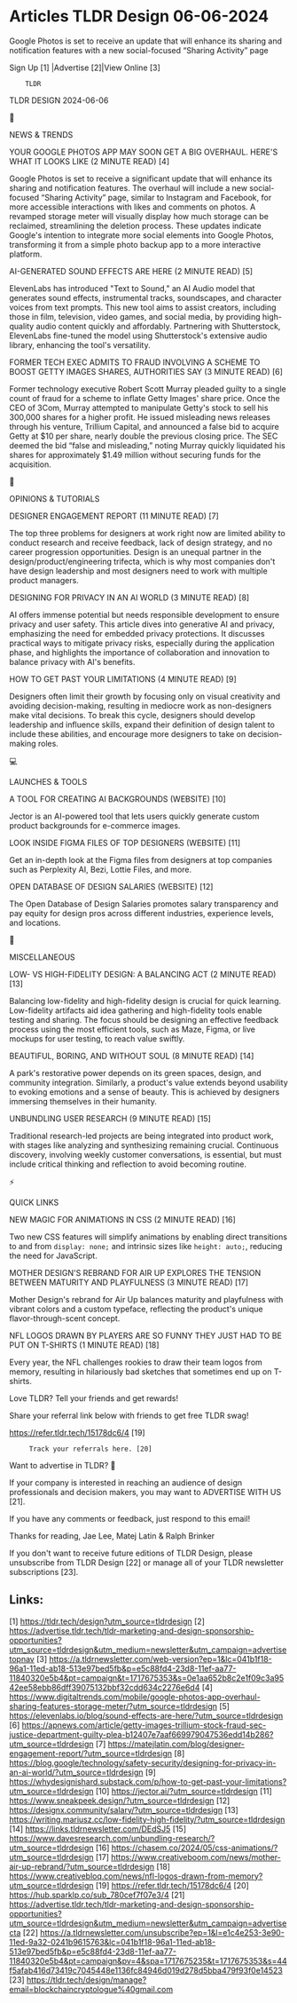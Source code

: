 # Articles TLDR Design 06-06-2024

Google Photos is set to receive an update that will enhance its
sharing and notification features with a new social-focused “Sharing
Activity” page  

 Sign Up [1] |Advertise [2]|View Online [3] 

		TLDR 

TLDR DESIGN 2024-06-06

📱 

NEWS & TRENDS

 YOUR GOOGLE PHOTOS APP MAY SOON GET A BIG OVERHAUL. HERE'S WHAT IT
LOOKS LIKE (2 MINUTE READ) [4] 

 Google Photos is set to receive a significant update that will
enhance its sharing and notification features. The overhaul will
include a new social-focused “Sharing Activity” page, similar to
Instagram and Facebook, for more accessible interactions with likes
and comments on photos. A revamped storage meter will visually display
how much storage can be reclaimed, streamlining the deletion process.
These updates indicate Google's intention to integrate more social
elements into Google Photos, transforming it from a simple photo
backup app to a more interactive platform. 

 AI-GENERATED SOUND EFFECTS ARE HERE (2 MINUTE READ) [5] 

 ElevenLabs has introduced "Text to Sound," an AI Audio model that
generates sound effects, instrumental tracks, soundscapes, and
character voices from text prompts. This new tool aims to assist
creators, including those in film, television, video games, and social
media, by providing high-quality audio content quickly and affordably.
Partnering with Shutterstock, ElevenLabs fine-tuned the model using
Shutterstock's extensive audio library, enhancing the tool's
versatility. 

 FORMER TECH EXEC ADMITS TO FRAUD INVOLVING A SCHEME TO BOOST GETTY
IMAGES SHARES, AUTHORITIES SAY (3 MINUTE READ) [6] 

 Former technology executive Robert Scott Murray pleaded guilty to a
single count of fraud for a scheme to inflate Getty Images' share
price. Once the CEO of 3Com, Murray attempted to manipulate Getty's
stock to sell his 300,000 shares for a higher profit. He issued
misleading news releases through his venture, Trillium Capital, and
announced a false bid to acquire Getty at $10 per share, nearly double
the previous closing price. The SEC deemed the bid “false and
misleading,” noting Murray quickly liquidated his shares for
approximately $1.49 million without securing funds for the
acquisition. 

🚀 

OPINIONS & TUTORIALS

 DESIGNER ENGAGEMENT REPORT (11 MINUTE READ) [7] 

 The top three problems for designers at work right now are limited
ability to conduct research and receive feedback, lack of design
strategy, and no career progression opportunities. Design is an
unequal partner in the design/product/engineering trifecta, which is
why most companies don't have design leadership and most designers
need to work with multiple product managers. 

 DESIGNING FOR PRIVACY IN AN AI WORLD (3 MINUTE READ) [8] 

 AI offers immense potential but needs responsible development to
ensure privacy and user safety. This article dives into generative AI
and privacy, emphasizing the need for embedded privacy protections. It
discusses practical ways to mitigate privacy risks, especially during
the application phase, and highlights the importance of collaboration
and innovation to balance privacy with AI's benefits. 

 HOW TO GET PAST YOUR LIMITATIONS (4 MINUTE READ) [9] 

 Designers often limit their growth by focusing only on visual
creativity and avoiding decision-making, resulting in mediocre work as
non-designers make vital decisions. To break this cycle, designers
should develop leadership and influence skills, expand their
definition of design talent to include these abilities, and encourage
more designers to take on decision-making roles. 

💻 

LAUNCHES & TOOLS

 A TOOL FOR CREATING AI BACKGROUNDS (WEBSITE) [10] 

 Jector is an AI-powered tool that lets users quickly generate custom
product backgrounds for e-commerce images. 

 LOOK INSIDE FIGMA FILES OF TOP DESIGNERS (WEBSITE) [11] 

 Get an in-depth look at the Figma files from designers at top
companies such as Perplexity AI, Bezi, Lottie Files, and more. 

 OPEN DATABASE OF DESIGN SALARIES (WEBSITE) [12] 

 The Open Database of Design Salaries promotes salary transparency and
pay equity for design pros across different industries, experience
levels, and locations. 

🎁 

MISCELLANEOUS

 LOW- VS HIGH-FIDELITY DESIGN: A BALANCING ACT (2 MINUTE READ) [13] 

 Balancing low-fidelity and high-fidelity design is crucial for quick
learning. Low-fidelity artifacts aid idea gathering and high-fidelity
tools enable testing and sharing. The focus should be designing an
effective feedback process using the most efficient tools, such as
Maze, Figma, or live mockups for user testing, to reach value swiftly.


 BEAUTIFUL, BORING, AND WITHOUT SOUL (8 MINUTE READ) [14] 

 A park's restorative power depends on its green spaces, design, and
community integration. Similarly, a product's value extends beyond
usability to evoking emotions and a sense of beauty. This is achieved
by designers immersing themselves in their humanity. 

 UNBUNDLING USER RESEARCH (9 MINUTE READ) [15] 

 Traditional research-led projects are being integrated into product
work, with stages like analyzing and synthesizing remaining crucial.
Continuous discovery, involving weekly customer conversations, is
essential, but must include critical thinking and reflection to avoid
becoming routine. 

⚡ 

QUICK LINKS

 NEW MAGIC FOR ANIMATIONS IN CSS (2 MINUTE READ) [16] 

 Two new CSS features will simplify animations by enabling direct
transitions to and from `display: none;` and intrinsic sizes like
`height: auto;`, reducing the need for JavaScript. 

 MOTHER DESIGN'S REBRAND FOR AIR UP EXPLORES THE TENSION BETWEEN
MATURITY AND PLAYFULNESS (3 MINUTE READ) [17] 

 Mother Design's rebrand for Air Up balances maturity and playfulness
with vibrant colors and a custom typeface, reflecting the product's
unique flavor-through-scent concept. 

 NFL LOGOS DRAWN BY PLAYERS ARE SO FUNNY THEY JUST HAD TO BE PUT ON
T-SHIRTS (1 MINUTE READ) [18] 

 Every year, the NFL challenges rookies to draw their team logos from
memory, resulting in hilariously bad sketches that sometimes end up on
T-shirts. 

Love TLDR? Tell your friends and get rewards!

 Share your referral link below with friends to get free TLDR swag! 

 https://refer.tldr.tech/15178dc6/4 [19] 

		 Track your referrals here. [20] 

Want to advertise in TLDR? 📰

 If your company is interested in reaching an audience of design
professionals and decision makers, you may want to ADVERTISE WITH US
[21]. 

 If you have any comments or feedback, just respond to this email! 

Thanks for reading, 
Jae Lee, Matej Latin & Ralph Brinker 

If you don't want to receive future editions of TLDR Design, please
unsubscribe from TLDR Design [22] or manage all of your TLDR
newsletter subscriptions [23]. 

 

Links:
------
[1] https://tldr.tech/design?utm_source=tldrdesign
[2] https://advertise.tldr.tech/tldr-marketing-and-design-sponsorship-opportunities?utm_source=tldrdesign&utm_medium=newsletter&utm_campaign=advertisetopnav
[3] https://a.tldrnewsletter.com/web-version?ep=1&lc=041b1f18-96a1-11ed-ab18-513e97bed5fb&p=e5c88fd4-23d8-11ef-aa77-11840320e5b4&pt=campaign&t=1717675353&s=0e1aa652b8c2e1f09c3a9542ee58ebb86dff39075132bbf32cdd634c2276e6d4
[4] https://www.digitaltrends.com/mobile/google-photos-app-overhaul-sharing-features-storage-meter/?utm_source=tldrdesign
[5] https://elevenlabs.io/blog/sound-effects-are-here/?utm_source=tldrdesign
[6] https://apnews.com/article/getty-images-trillium-stock-fraud-sec-justice-department-guilty-plea-b12407e7aaf669979047536edd14b286?utm_source=tldrdesign
[7] https://matejlatin.com/blog/designer-engagement-report/?utm_source=tldrdesign
[8] https://blog.google/technology/safety-security/designing-for-privacy-in-an-ai-world/?utm_source=tldrdesign
[9] https://whydesignishard.substack.com/p/how-to-get-past-your-limitations?utm_source=tldrdesign
[10] https://jector.ai/?utm_source=tldrdesign
[11] https://www.sneakpeek.design/?utm_source=tldrdesign
[12] https://designx.community/salary/?utm_source=tldrdesign
[13] https://writing.mariusz.cc/low-fidelity-high-fidelity/?utm_source=tldrdesign
[14] https://links.tldrnewsletter.com/DEdSJ5
[15] https://www.davesresearch.com/unbundling-research/?utm_source=tldrdesign
[16] https://chasem.co/2024/05/css-animations/?utm_source=tldrdesign
[17] https://www.creativeboom.com/news/mother-air-up-rebrand/?utm_source=tldrdesign
[18] https://www.creativebloq.com/news/nfl-logos-drawn-from-memory?utm_source=tldrdesign
[19] https://refer.tldr.tech/15178dc6/4
[20] https://hub.sparklp.co/sub_780cef7f07e3/4
[21] https://advertise.tldr.tech/tldr-marketing-and-design-sponsorship-opportunities?utm_source=tldrdesign&utm_medium=newsletter&utm_campaign=advertisecta
[22] https://a.tldrnewsletter.com/unsubscribe?ep=1&l=e1c4e253-3e90-11ed-9a32-0241b9615763&lc=041b1f18-96a1-11ed-ab18-513e97bed5fb&p=e5c88fd4-23d8-11ef-aa77-11840320e5b4&pt=campaign&pv=4&spa=1717675235&t=1717675353&s=44f5afab416d73419c7045448e1136fc84946d019d278d5bba479f93f0e14523
[23] https://tldr.tech/design/manage?email=blockchaincryptologue%40gmail.com